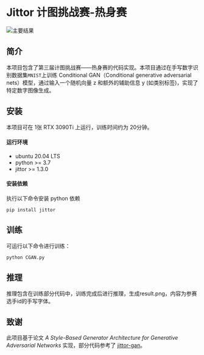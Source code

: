 # Jittor  计图挑战赛-热身赛

![主要结果](https://s3.bmp.ovh/imgs/2023/08/31/d51a0cbe2069de0a.png)

## 简介

本项目包含了第三届计图挑战赛——热身赛的代码实现。本项目通过在手写数字识别数据集`MNIST`上训练 Conditional GAN（Conditional generative adversarial nets）模型，通过输入一个随机向量 z 和额外的辅助信息 y (如类别标签)，实现了特定数字图像生成。

## 安装 

本项目可在 1张 RTX 3090Ti 上运行，训练时间约为 20分钟。

#### 运行环境

- ubuntu 20.04 LTS
- python >= 3.7
- jittor >= 1.3.0

#### 安装依赖

执行以下命令安装 python 依赖

```
pip install jittor
```

## 训练

可运行以下命令进行训练：

```
python CGAN.py
```

## 推理

推理包含在训练部分代码中，训练完成后进行推理，生成result.png，内容为参赛选手id的手写字体。

## 致谢

此项目基于论文 *A Style-Based Generator Architecture for Generative Adversarial Networks* 实现，部分代码参考了 [jittor-gan](https://github.com/Jittor/gan-jittor)。
